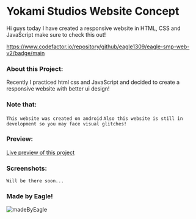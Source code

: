 # Yokami Studios Website Concept

Hi guys today I have created a responsive website in HTML, CSS and JavaScript make sure to check this out!

https://www.codefactor.io/repository/github/eagle1309/eagle-smp-web-v2/badge/main

### About this Project:
Recently I practiced html css and JavaScript and decided to create a responsive website with better ui design!

### Note that:
`This website was created on android`
`Also this website is still in development so you may face visual glitches!`

### Preview:
[Live preview of this project](https://yokami.ml/)

### Screenshots:
`Will be there soon...`

### Made by Eagle!
![madeByEagle](https://socialify.git.ci/EAGLE1309/yokami-website-concept/image?description=1&font=Inter&language=1&owner=1&pattern=Circuit%20Board&stargazers=1&theme=Dark)
